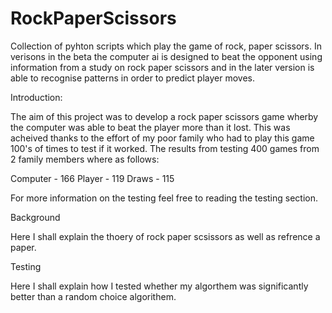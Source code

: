 # RockPaperScissors
Collection of pyhton scripts which play the game of rock, paper scissors. In verisons in the beta the computer ai is designed to beat the opponent using information from a study on rock paper scissors and in the later version is able to recognise patterns in order to predict player moves. 

Introduction:

The aim of this project was to develop a rock paper scissors game wherby the computer was able to beat the player more than it lost.
This was acheived thanks to the effort of my poor family who had to play this game 100's of times to test if it worked.
The results from testing 400 games from 2 family members where as follows:

Computer - 166
Player - 119 
Draws - 115 

For more information on the testing feel free to reading the testing section.

Background

Here I shall explain the thoery of rock paper scsissors as well as refrence a paper.

Testing 

Here I shall explain how I tested whether my algorthem was significantly better than a random choice algorithem. 




